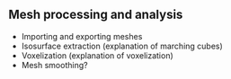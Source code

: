 ## Mesh processing and analysis

- Importing and exporting meshes
- Isosurface extraction (explanation of marching cubes)
- Voxelization (explanation of voxelization)
- Mesh smoothing?
